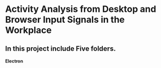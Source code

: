 # Activity Analysis from Desktop and Browser Input Signals in the Workplace


## In this project include Five folders.

#### Electron


